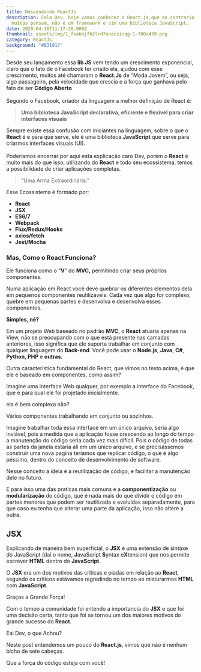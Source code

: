 ```yaml
---
title: Desvendando ReactJs
description: Fala Dev, hoje vamos conhecer o React.js,que ao contrario do que
  muitos pensam, não é um framework e sim uma biblioteca JavaScript.
date: 2020-04-16T11:17:20.000Z
thumbnail: assets/img/1_fxa6ojfh2lrd7enaczicqg-1-780x439.png
category: ReactJs
background: "#B31917"
---
```


Desde seu lançamento essa **lib JS** vem tendo um crescimento exponencial, claro que o fato de o Facebook ter criado ela, ajudou com esse crescimento, muitos até chamaram o **React.Js** de “Moda Jovem”, ou seja, algo passageiro, pela velocidade que crescia e a força que ganhava pelo fato de ser **Código Aberto**\
\
Segundo o Facebook, criador da linguagem a melhor definição de React é:

> **Uma biblioteca JavaScript declarativa, eficiente e flexível para criar interfaces visuais**

Sempre existe essa confusão com iniciantes na linguagem, sobre o que o **React** é e para que serve, ele é uma biblioteca **JavaScript** que serve para criarmos interfaces visuais (UI).\
\
Poderíamos encerrar por aqui esta explicação caro Dev, porém o **React** é muito mais do que isso, utilizando do **React** e todo seu ecossistema, temos a possibilidade de criar aplicações completas.

> “Uma Arma Extraordinária.”

Esse Ecossistema é formado por:

- **React**
- **JSX**
- **ES6/7**
- **Webpack**
- **Flux/Redux/Hooks**
- **axios/fetch**
- **Jest/Mocha**

### Mas, Como o React Funciona?

Ele funciona como o “**V**” do **MVC,** permitindo criar seus próprios componentes.

Numa aplicação em React você deve quebrar os diferentes elementos dela em pequenos componentes reutilizáveis. Cada vez que algo for complexo, quebre em pequenas partes e desenvolva e desenvolva esses componentes.

**Simples, né?**

Em um projeto Web baseado no padrão **MVC**, o **React** atuaria apenas na View, não se preocupando com o que está presente nas camadas anteriores, isso significa que ele suporta trabalhar em conjunto com qualquer linguagem do **Back-end**. Você pode usar o **Node.js**, **Java**, **C#**, **Python**, **PHP** e **outras.**

Outra característica fundamental do React, que vimos no texto acima, é que ele é baseado em componentes, como assim?

Imagine uma interface Web qualquer, por exemplo a interface do Facebook, que é para qual ele foi projetado inicialmente.

ela é bem complexa não?

Vários componentes trabalhando em conjunto ou sozinhos.

Imagine trabalhar toda essa interface em um único arquivo, seria algo inviável, pois a medida que a aplicação fosse crescendo ao longo do tempo a manutenção do código seria cada vez mais difícil. Pois o código de todas as partes da janela estaria ali em um único arquivo, e se precisássemos construir uma nova pagina teríamos que replicar código, o que é algo péssimo, dentro do conceito de desenvolvimento de software.

Nesse conceito a ideia é a reutilização de código, e facilitar a manutenção dele no futuro.

E para isso uma das praticas mais comuns é a **componentização** ou **modularização** do código, que é nada mais do que dividir o código em partes menores que podem ser reutilizada e evoluídas separadamente, para que caso eu tenha que alterar uma parte da aplicação, isso não altere a outra.

## **JSX**

Explicando de maneira bem superficial, o **JSX** é uma extensão de sintaxe do JavaScript (daí o nome, **J**avaScript **S**yntax e**X**tension) que nos permite escrever **HTML** dentro do **JavaScript**.

O **JSX** era um dos motivos das criticas e piadas em relação ao **React**, segundo os críticos estávamos regredindo no tempo ao misturarmos **HTML** com **JavaScript**.

Graças a Grande Força!

Com o tempo a comunidade foi entendo a importancia do **JSX** e que foi uma decisão certa, tanto que foi se tornou um dos maiores motivos do grande sucesso do **React**.

Eai Dev, o que Achou?

Neste post entendemos um pouco do **React.js**, vimos que não é nenhum bicho de sete cabeças.

Que a força do código esteja com você!
